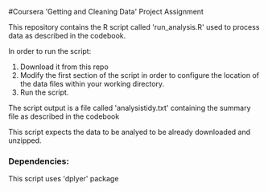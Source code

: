 #Coursera 'Getting and Cleaning Data' Project Assignment

This repository contains the R script called 'run_analysis.R' used to process data as described in the codebook.

In order to run the script:

1. Download it from this repo
2. Modify the first section of the script in order to configure the location of the data files within your working directory.
3. Run the script.

The script output is a file called 'analysistidy.txt' containing the summary file as described in the codebook

This script expects the data to be analyed to be already downloaded and unzipped.

### Dependencies:

This script uses 'dplyer' package



